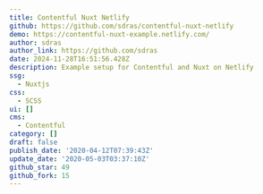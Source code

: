 ```yaml
---
title: Contentful Nuxt Netlify
github: https://github.com/sdras/contentful-nuxt-netlify
demo: https://contentful-nuxt-example.netlify.com/
author: sdras
author_link: https://github.com/sdras
date: 2024-11-28T16:51:56.428Z
description: Example setup for Contentful and Nuxt on Netlify
ssg:
  - Nuxtjs
css:
  - SCSS
ui: []
cms:
  - Contentful
category: []
draft: false
publish_date: '2020-04-12T07:39:43Z'
update_date: '2020-05-03T03:37:10Z'
github_star: 49
github_fork: 15
---
```

